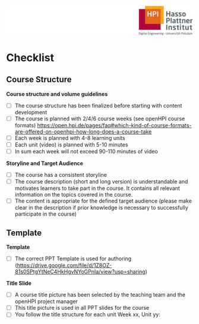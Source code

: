 ![HPI Logo](img/HPI_Logo.png)

# Checklist

## Course Structure  

**Course structure and volume guidelines**
- [ ] The course structure has been finalized before starting with content development
- [ ] The course is planned with 2/4/6 course weeks (see openHPI course formats) https://open.hpi.de/pages/faq#which-kind-of-course-formats-are-offered-on-openhpi-how-long-does-a-course-take 
- [ ] Each week is planned with 4-8 learning units
- [ ] Each unit (video) is planned with 5-10 minutes
- [ ] In sum each week will not exceed 90-110 minutes of video  

**Storyline and Target Audience**
- [ ] The course has a consistent storyline
- [ ] The course description (short and long version) is understandable and motivates learners to take part in the course. It contains all relevant information on the topics covered in the course.
- [ ] The content is appropriate for the defined target audience (please make clear in the description if prior knowledge is necessary to successfully participate in the course)

## Template  

**Template**  
- [ ] The correct PPT Template is used for authoring (https://drive.google.com/file/d/1Z8OZ-81s0SPtgYtNeC4HkHgvNYoGPnIa/view?usp=sharing)  

**Title Slide**  
- [ ] A course title picture has been selected by the teaching team and the openHPI project manager
- [ ] This title picture is used in all PPT slides for the course
- [ ] You follow the title structure for each unit Week xx, Unit yy: <Title of Unit>
- [ ] The Week Title does not exceed 38 chars (including spaces)
- [ ] The Unit Title does not exceed 65 chars (including spaces)

## Slide development

**General**  
- [ ] A Graphic Check and Copy Edit is planned by the teaching team
- [ ] You stay close to the template
- [ ] You always have a graphic or an image on each slide
- [ ] You avoid any text heavy slides  

**Images**  
- [ ] Always quote the source where the image/graphic comes from
- [ ] Graphics (Images and screenshots) are large enough for readability in the videos
- [ ] You avoid (complex) animations  

**Speaker Notes**  
- [ ] You plan an intro for each week 
- [ ] You plan a transition to the next week/unit at the end of each unit


## Teaching Team

The following tasks are required to be controlled by the teaching team:

- [ ] Course concept must be created 3 months prior to the release of the course.
- [ ] Create a team of around 3-5 members to assist in the course content management.
- [ ] Organisation of content creation (e.g. timely recording and post production of videos, preparation of reading materials, etc.).
- [ ] Preparation and moderation of editorial meetings for the particular course week.
- [ ] Approval of weekly platform content as well as coordination of quality assurance.
- [ ] Coordination of fora and support during the course week (together with team leader).
